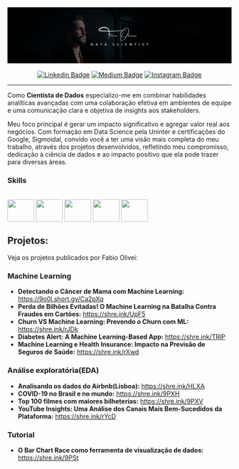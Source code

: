 <img src="https://github.com/fabioolivei/Fabio_Olivei_Data_Sciense/blob/main/FABIO-OLIVEI-%20Banner.png" alt="👋 Hi there! I'm Fabio Olivei" title="👋 Hi there! I'm Fabio Olivei"/>

<div align="center">
  
  [![Linkedin Badge](https://img.shields.io/badge/LinkedIn-0077B5?style=flat-square&logo=Linkedin&logoColor=white&link=https://www.linkedin.com/in/fabioolivei/)](https://www.linkedin.com/in/fabioolivei/)
  [![Medium Badge](https://img.shields.io/badge/Medium-000000?style=flat-square&logo=medium&logoColor=white)](https://medium.com/@fabioolivei)
  [![Instagram Badge](https://img.shields.io/badge/Instagram-E4404F?style=flat-square&logo=instagram&logoColor=white)](https://www.instagram.com/fabioolivei/)

  
</div>

---

<p align="left">
Como  <strong>Cientista de Dados</strong> especializo-me em combinar habilidades analíticas avançadas com uma colaboração efetiva em ambientes de equipe e uma comunicação clara e objetiva de insights aos stakeholders. 
  
Meu foco principal é gerar um impacto significativo e agregar valor real aos negócios. Com formação em Data Science pela Uninter e certificações do Google, Sigmoidal, convido você a ter uma visão mais completa do meu trabalho, através dos projetos desenvolvidos, refletindo meu compromisso, dedicação à ciência de dados e ao impacto positivo que ela pode trazer para diversas áreas.
</p>


### Skills  

<div style="display: inline_block"><br>
  <img align="center" height="50" width="60" src="https://cdn.jsdelivr.net/gh/devicons/devicon/icons/python/python-original.svg" />
  <img align="center" height="50" width="60" src="https://cdn.jsdelivr.net/gh/devicons/devicon/icons/mysql/mysql-original-wordmark.svg" />
  <img align="center" height="50" width="60" src="https://cdn.jsdelivr.net/gh/devicons/devicon/icons/git/git-original.svg" />
  <img align="center" height="50" width="60" src="https://cdn.jsdelivr.net/gh/devicons/devicon/icons/jupyter/jupyter-original-wordmark.svg" />
  <img align="center" height="50" width="60" src="https://raw.githubusercontent.com/microsoft/PowerBI-Icons/2bf1c982fb24528eee1559a96a25eb534c175cfd/SVG/Power-BI.svg" />
          
</div>


## Projetos:
Veja os projetos publicados por Fabio Olivei:

### Machine Learning

* **Detectando o Câncer de Mama com Machine Learning:** https://9o0l.short.gy/Ca2pXq
* **Perda de Bilhões Evitadas! O Machine Learning na Batalha Contra Fraudes em Cartões:** https://shre.ink/UpF5
* **Churn VS Machine Learning: Prevendo o Churn com ML:** https://shre.ink/rJDk
* **Diabetes Alert: A Machine Learning-Based App:** https://shre.ink/TRlP
* **Machine Learning e Health Insurance: Impacto na Previsão de Seguros de Saúde:** https://shre.ink/rXwd
  
### Análise exploratória(EDA)  
* **Analisando os dados do Airbnb(Lisboa):** https://shre.ink/HLXA
* **COVID-19 no Brasil e no mundo:**  https://shre.ink/9PXH
* **Top 100 filmes com maiores bilheterias:** https://shre.ink/9PXV
* **YouTube Insights: Uma Análise dos Canais Mais Bem-Sucedidos da Plataforma:** https://shre.ink/rYcD

### Tutorial
* **O Bar Chart Race como ferramenta de visualização de dados:** https://shre.ink/9PSt
